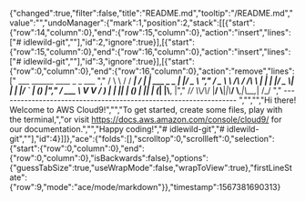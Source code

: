 {"changed":true,"filter":false,"title":"README.md","tooltip":"/README.md","value":"","undoManager":{"mark":1,"position":2,"stack":[[{"start":{"row":14,"column":0},"end":{"row":15,"column":0},"action":"insert","lines":["# idlewild-git",""],"id":2,"ignore":true}],[{"start":{"row":15,"column":0},"end":{"row":16,"column":0},"action":"insert","lines":["# idlewild-git",""],"id":3,"ignore":true}],[{"start":{"row":0,"column":0},"end":{"row":16,"column":0},"action":"remove","lines":["         ___        ______     ____ _                 _  ___  ","        / \\ \\      / / ___|   / ___| | ___  _   _  __| |/ _ \\ ","       / _ \\ \\ /\\ / /\\___ \\  | |   | |/ _ \\| | | |/ _` | (_) |","      / ___ \\ V  V /  ___) | | |___| | (_) | |_| | (_| |\\__, |","     /_/   \\_\\_/\\_/  |____/   \\____|_|\\___/ \\__,_|\\__,_|  /_/ "," ----------------------------------------------------------------- ","","","Hi there! Welcome to AWS Cloud9!","","To get started, create some files, play with the terminal,","or visit https://docs.aws.amazon.com/console/cloud9/ for our documentation.","","Happy coding!","# idlewild-git","# idlewild-git",""],"id":4}]]},"ace":{"folds":[],"scrolltop":0,"scrollleft":0,"selection":{"start":{"row":0,"column":0},"end":{"row":0,"column":0},"isBackwards":false},"options":{"guessTabSize":true,"useWrapMode":false,"wrapToView":true},"firstLineState":{"row":9,"mode":"ace/mode/markdown"}},"timestamp":1567381690313}